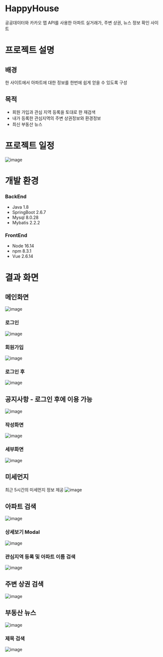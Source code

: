# HappyHouse
공공데이터와 카카오 맵 API를 사용한 아파트 실거래가, 주변 상권, 뉴스 정보 확인 사이트
# 프로젝트 설명
## 배경
한 사이트에서 아파트에 대한 정보를 한번에 쉽게 얻을 수 있도록 구성
## 목적
- 회원 가입과 관심 지역 등록을 토대로 한 재검색
- 내가 등록한 관심지역의 주변 상권정보와 환경정보
- 최신 부동산 뉴스
# 프로젝트 일정
![image](https://user-images.githubusercontent.com/61226384/175558761-af91681b-064e-4013-8676-9124b9d81ecd.png)
# 개발 환경
### BackEnd
- Java 1.8
- SpringBoot 2.6.7
- Mysql 8.0.28
- Mybatis 2.2.2
### FrontEnd
- Node 16.14
- npm 8.3.1
- Vue 2.6.14
# 결과 화면
## 메인화면
![image](https://user-images.githubusercontent.com/61226384/175560113-7e59e700-351d-4a19-a634-c742e982b3cd.png)
### 로그인
![image](https://user-images.githubusercontent.com/61226384/175560339-14fbc432-cab5-475a-8f6a-1c26e74fbba8.png)
### 회원가입
![image](https://user-images.githubusercontent.com/61226384/175560438-1d6dabbc-b1c7-4755-8644-6384089607d0.png)
### 로그인 후
![image](https://user-images.githubusercontent.com/61226384/175562903-12329ba3-4af5-44c6-87eb-ab526d55e0ff.png)
## 공지사항 - 로그인 후에 이용 가능
![image](https://user-images.githubusercontent.com/61226384/175563070-38e6b099-e968-460c-89a6-63bd7eb56e4e.png)
### 작성화면
![image](https://user-images.githubusercontent.com/61226384/175563216-8369e72d-1921-4bdb-924e-49280dcb86aa.png)
### 세부화면
![image](https://user-images.githubusercontent.com/61226384/175563330-ad62ac34-10eb-4c1a-9efd-936dd7d5379d.png)
## 미세먼지
최근 5시간의 미세먼지 정보 제공
![image](https://user-images.githubusercontent.com/61226384/175563476-9cbddd34-608e-49a4-8c63-56113ce3cf1e.png)
## 아파트 검색
![image](https://user-images.githubusercontent.com/61226384/175563938-99ae3182-8cfa-4877-883a-8ab039dfbd0e.png)
### 상세보기 Modal
![image](https://user-images.githubusercontent.com/61226384/175564078-26970c2e-ca2d-43a7-8479-eee1c9a41abc.png)
### 관심지역 등록 및 아파트 이름 검색
![image](https://user-images.githubusercontent.com/61226384/175564455-571e1146-f8a2-4d67-9c8c-41961f3be50c.png)
## 주변 상권 검색
![image](https://user-images.githubusercontent.com/61226384/175565590-f0360085-ff62-4f4e-aff8-7e4112a35596.png)
## 부동산 뉴스
![image](https://user-images.githubusercontent.com/61226384/175566405-bcc443da-8a1c-42f5-a57a-85c75060eb68.png)
### 제목 검색
![image](https://user-images.githubusercontent.com/61226384/175566683-9c4216ed-d352-4fb5-92a5-519c20653d38.png)

